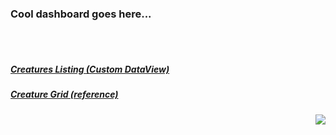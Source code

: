 ### Cool dashboard goes here...

<br><br>

<h5>
  <a 
    class="with-icon icon-bugs-yellow"
    href="#!/creatures"
  >Creatures Listing (Custom DataView)</a>
</h5>

<h5>
  <a 
    class="with-inline-icon icon-bugs-yellow"
    href="#!/creature_grid"
  >Creature Grid (reference)</a>
</h5>

   
<div style="float:right;">
  <canvas height="250" width="400">
    <!-- here we're using an <img> tag so we can hijack its onload event -->
    <img 
      src="[% c.mount_url %]/assets/rapidapp/misc/static/s.gif" 
      onload='RA.ux.cZoo.imgRenderSpeciesBarChart.call(this,[% species_chart_data_json %])' 
    >
  </canvas>
</div>
